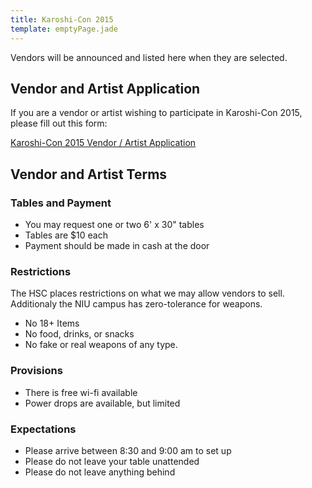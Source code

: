 ```yaml
---
title: Karoshi-Con 2015
template: emptyPage.jade
---
```


Vendors will be announced and listed here when they are selected.

## Vendor and Artist Application

If you are a vendor or artist wishing to participate in Karoshi-Con 2015, please fill out this form:

[Karoshi-Con 2015 Vendor / Artist Application](http://goo.gl/forms/Q6JGmCKFXJ)

## Vendor and Artist Terms

### Tables and Payment

* You may request one or two 6' x 30" tables
* Tables are $10 each
* Payment should be made in cash at the door

### Restrictions

The HSC places restrictions on what we may allow vendors to sell. Additionaly the NIU campus has zero-tolerance for weapons.

* No 18+ Items
* No food, drinks, or snacks
* No fake or real weapons of any type.

### Provisions

* There is free wi-fi available
* Power drops are available, but limited

### Expectations

* Please arrive between 8:30 and 9:00 am to set up
* Please do not leave your table unattended
* Please do not leave anything behind
